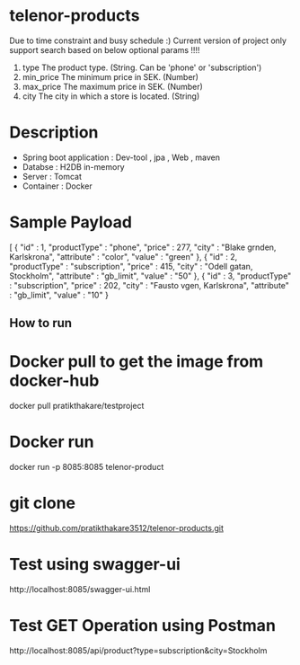 # telenor-products
Due to time constraint and busy schedule :) Current version of project only support search based on below optional params !!!!

1. type					    The product type. (String. Can be 'phone' or 'subscription')
2. min_price				The minimum price in SEK. (Number)
3. max_price				The maximum price in SEK. (Number)
4. city					    The city in which a store is located. (String)


# Description
- Spring boot application : Dev-tool , jpa , Web , maven
- Databse                 : H2DB in-memory
- Server                  : Tomcat
- Container               : Docker

# Sample Payload

[ {
  "id" : 1,
  "productType" : "phone",
  "price" : 277,
  "city" : "Blake grnden, Karlskrona",
  "attribute" : "color",
  "value" : "green"
}, {
  "id" : 2,
  "productType" : "subscription",
  "price" : 415,
  "city" : "Odell gatan, Stockholm",
  "attribute" : "gb_limit",
  "value" : "50"
}, {
  "id" : 3,
  "productType" : "subscription",
  "price" : 202,
  "city" : "Fausto vgen, Karlskrona",
  "attribute" : "gb_limit",
  "value" : "10"
}

## How to run ##

# Docker pull to get the image from docker-hub
docker pull pratikthakare/testproject

# Docker run
docker run -p 8085:8085 telenor-product

# git clone
https://github.com/pratikthakare3512/telenor-products.git

# Test using swagger-ui
http://localhost:8085/swagger-ui.html

# Test GET Operation using Postman
http://localhost:8085/api/product?type=subscription&city=Stockholm

